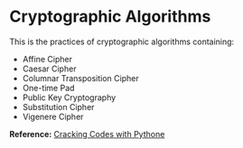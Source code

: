 # Cryptographic Algorithms
This is the practices of cryptographic algorithms containing:


- Affine Cipher
- Caesar Cipher
- Columnar Transposition Cipher
- One-time Pad
- Public Key Cryptography
- Substitution Cipher
- Vigenere Cipher

**Reference:**
[Cracking Codes with Pythone](https://nostarch.com/crackingcodes)
